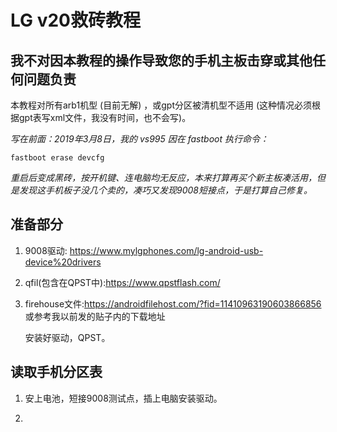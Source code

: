   # LG v20救砖教程

## **我不对因本教程的操作导致您的手机主板击穿或其他任何问题负责**
本教程对所有arb1机型 (目前无解) ，或gpt分区被清机型不适用 (这种情况必须根据gpt表写xml文件，我没有时间，也不会写)。

*写在前面：2019年3月8日，我的 vs995 因在 fastboot 执行命令：*

    fastboot erase devcfg

*重启后变成黑砖，按开机键、连电脑均无反应，本来打算再买个新主板凑活用，但是发现这手机板子没几个卖的，凑巧又发现9008短接点，于是打算自己修复。*
## 准备部分
 1. 9008驱动: https://www.mylgphones.com/lg-android-usb-device%20drivers
1. qfil(包含在QPST中):https://www.qpstflash.com/
2. firehouse文件:https://androidfilehost.com/?fid=11410963190603866856 或参考我以前发的贴子内的下载地址
   
    安装好驱动，QPST。
    
## 读取手机分区表

1. 安上电池，短接9008测试点，插上电脑安装驱动。

2. 